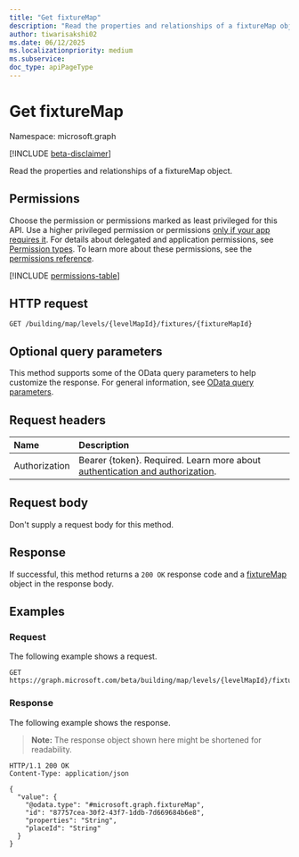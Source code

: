 ```yaml
---
title: "Get fixtureMap"
description: "Read the properties and relationships of a fixtureMap object."
author: tiwarisakshi02
ms.date: 06/12/2025
ms.localizationpriority: medium
ms.subservice: 
doc_type: apiPageType
---
```


# Get fixtureMap

Namespace: microsoft.graph

[!INCLUDE [beta-disclaimer](../../includes/beta-disclaimer.md)]

Read the properties and relationships of a fixtureMap object.

## Permissions

Choose the permission or permissions marked as least privileged for this API. Use a higher privileged permission or permissions [only if your app requires it](/graph/permissions-overview#best-practices-for-using-microsoft-graph-permissions). For details about delegated and application permissions, see [Permission types](/graph/permissions-overview#permission-types). To learn more about these permissions, see the [permissions reference](/graph/permissions-reference).

<!-- {
  "blockType": "permissions",
  "name": "fixturemap-get-permissions"
}
-->
[!INCLUDE [permissions-table](../includes/permissions/fixturemap-get-permissions.md)]

## HTTP request

<!-- {
  "blockType": "ignored"
}
-->
``` http
GET /building/map/levels/{levelMapId}/fixtures/{fixtureMapId}
```

## Optional query parameters

This method supports some of the OData query parameters to help customize the response. For general information, see [OData query parameters](/graph/query-parameters).

## Request headers

|Name|Description|
|:---|:---|
|Authorization|Bearer {token}. Required. Learn more about [authentication and authorization](/graph/auth/auth-concepts).|

## Request body

Don't supply a request body for this method.

## Response

If successful, this method returns a `200 OK` response code and a [fixtureMap](../resources/fixturemap.md) object in the response body.

## Examples

### Request

The following example shows a request.
<!-- {
  "blockType": "request",
  "name": "get_fixturemap"
}
-->
``` http
GET https://graph.microsoft.com/beta/building/map/levels/{levelMapId}/fixtures/{fixtureMapId}
```


### Response

The following example shows the response.
>**Note:** The response object shown here might be shortened for readability.
<!-- {
  "blockType": "response",
  "truncated": true,
  "@odata.type": "microsoft.graph.fixtureMap"
}
-->
``` http
HTTP/1.1 200 OK
Content-Type: application/json

{
  "value": {
    "@odata.type": "#microsoft.graph.fixtureMap",
    "id": "87757cea-30f2-43f7-1ddb-7d669684b6e8",
    "properties": "String",
    "placeId": "String"
  }
}
```

